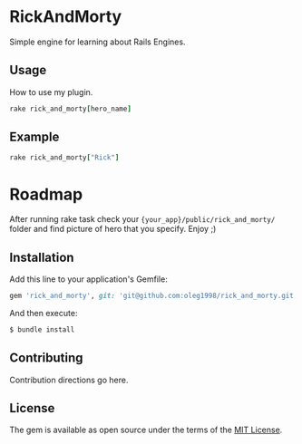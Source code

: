 # RickAndMorty
Simple engine for learning about Rails Engines.

## Usage
How to use my plugin.
```ruby
rake rick_and_morty[hero_name]
```

## Example
```ruby
rake rick_and_morty["Rick"]
```
# Roadmap
After running rake task check your ```{your_app}/public/rick_and_morty/``` folder and find picture of hero that you specify.
Enjoy ;)

## Installation
Add this line to your application's Gemfile:

```ruby
gem 'rick_and_morty', git: 'git@github.com:oleg1998/rick_and_morty.git'
```

And then execute:
```bash
$ bundle install
```

## Contributing
Contribution directions go here.

## License
The gem is available as open source under the terms of the [MIT License](https://opensource.org/licenses/MIT).
